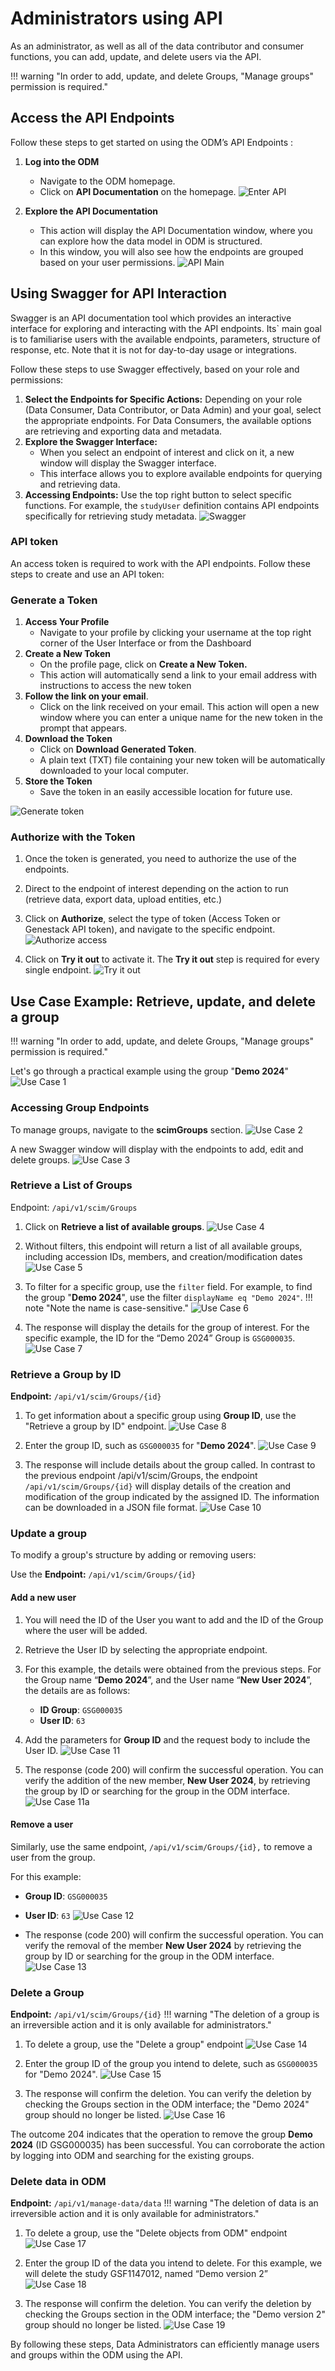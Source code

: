 # Administrators using API
As an administrator, as well as all of the data contributor and consumer functions, you can add, update, 
and delete users via the API.

!!! warning "In order to add, update, and delete Groups, "Manage groups" permission is required."

## Access the API Endpoints

Follow these steps to get started on using the ODM’s API Endpoints :

1. **Log into the ODM**
    * Navigate to the ODM homepage.
    * Click on **API Documentation** on the homepage.
    ![Enter API](quick-start-images/consumer-api-dashboard.png)

2. **Explore the API Documentation**
      * This action will display the API Documentation window, where you can explore how the data model in ODM is structured.
      * In this window, you will also see how the endpoints are grouped based on your user permissions.
        ![API Main](quick-start-images/api-main-page.png)

## Using Swagger for API Interaction

Swagger is an API documentation tool which provides an interactive interface for exploring and
interacting with the API endpoints. Its` main goal is to familiarise users with the available endpoints,
parameters, structure of response, etc. Note that it is not for day-to-day usage or integrations.

Follow these steps to use Swagger effectively, based on your role and permissions:

1. **Select the Endpoints for Specific Actions:** Depending on your role (Data Consumer, Data Contributor, or Data Admin)
   and your goal, select the appropriate endpoints. For Data Consumers, the available options are retrieving and
   exporting data and metadata.
2. **Explore the Swagger Interface:**
      * When you select an endpoint of interest and click on it, a new window will display the Swagger interface.
      * This interface allows you to explore available endpoints for querying and retrieving data.
3. **Accessing Endpoints:** Use the top right button to select specific functions. For example,
   the `studyUser` definition contains API endpoints specifically for retrieving study metadata.
   ![Swagger](quick-start-images/swagger-groups.png)

### API token

An access token is required to work with the API endpoints. Follow these steps to create and use an API token:

### Generate a Token

1. **Access Your Profile**
      * Navigate to your profile by clicking your username at the top right corner of the User Interface or from the Dashboard
2. **Create a New Token**
      * On the profile page, click on **Create a New Token.**
      * This action will automatically send a link to your email address with instructions to access the new token
3. **Follow the link on your email**.
      * Click on the link received on your email. This action will open a new window where you can enter a unique name for the new token in the prompt that appears.
4. **Download the Token**
      * Click on **Download Generated Token**.
      * A plain text (TXT) file containing your new token will be automatically downloaded to your local computer.
5. **Store the Token**
      * Save the token in an easily accessible location for future use.

![Generate token](quick-start-images/generate-token.png)

### Authorize with the Token
1. Once the token is generated, you need to authorize the use of the endpoints.
2. Direct to the endpoint of interest depending on the action to run (retrieve data, export data, upload entities, etc.)
3. Click on **Authorize**, select the type of token (Access Token or Genestack API token),
   and navigate to the specific endpoint.
   ![Authorize access](quick-start-images/authorize-access.png)

4. Click on **Try it out** to activate it. The **Try it out** step is required for every single endpoint.
![Try it out](quick-start-images/try-it-out.png)

## Use Case Example: Retrieve, update, and delete a group

!!! warning "In order to add, update, and delete Groups, "Manage groups" permission is required."

Let's go through a practical example using the group "**Demo 2024**"
![Use Case 1](quick-start-images/admin-api-uc-1.png)

### Accessing Group Endpoints

To manage groups, navigate to the **scimGroups** section.
![Use Case 2](quick-start-images/admin-api-uc-2.png)

A new Swagger window will display with the endpoints to add, edit and delete groups.
![Use Case 3](quick-start-images/admin-api-uc-3.png)

### Retrieve a List of Groups

Endpoint: `/api/v1/scim/Groups`

1. Click on **Retrieve a list of available groups**.
![Use Case 4](quick-start-images/admin-api-uc-4.png)

2. Without filters, this endpoint will return a list of all available groups, including accession IDs, members,
and creation/modification dates
![Use Case 5](quick-start-images/admin-api-uc-5.png)

3. To filter for a specific group, use the `filter` field. For example, to find the group "**Demo 2024**", use the 
filter `displayName eq "Demo 2024"`. 
!!! note "Note the name is case-sensitive."
![Use Case 6](quick-start-images/admin-api-uc-6.png)

4. The response will display the details for the group of interest. For the specific example, the ID for the 
“Demo 2024” Group is `GSG000035`.
![Use Case 7](quick-start-images/admin-api-uc-7.png)

### Retrieve a Group by ID

**Endpoint:** `/api/v1/scim/Groups/{id}`

1. To get information about a specific group using **Group ID**, use the "Retrieve a group by ID" endpoint.
![Use Case 8](quick-start-images/admin-api-uc-8.png)

2. Enter the group ID, such as `GSG000035` for "**Demo 2024**".
![Use Case 9](quick-start-images/admin-api-uc-9.png)

3. The response will include details about the group called. In contrast to the previous endpoint /api/v1/scim/Groups, 
the endpoint `/api/v1/scim/Groups/{id}` will display details of the creation and modification of the group indicated 
by the assigned ID. The information can be downloaded in a JSON file format.
![Use Case 10](quick-start-images/admin-api-uc-10.png)

### Update a group

To modify a group's structure by adding or removing users:

Use the **Endpoint:** `/api/v1/scim/Groups/{id}`

#### Add a new user

1. You will need the ID of the User you want to add and the ID of the Group where the user will be added.
2. Retrieve the User ID by selecting the appropriate endpoint. 
3. For this example, the details were obtained from the previous steps. For the Group name “**Demo 2024**”, 
and the User name “**New User 2024**”, the details are as follows:
    * **ID Group**: `GSG000035`
    * **User ID**: `63`
4. Add the parameters for **Group ID** and the request body to include the User ID.
![Use Case 11](quick-start-images/admin-api-uc-11.png) 

5. The response (code 200\) will confirm the successful operation. You can verify the addition of the new member, 
**New User 2024**, by retrieving the group by ID or searching for the group in the ODM interface.
![Use Case 11a](quick-start-images/admin-api-uc-11a.png) 

#### Remove a user

Similarly, use the same endpoint, `/api/v1/scim/Groups/{id},` to remove a user from the group.

For this example:

* **Group ID**: `GSG000035`
* **User ID**: `63`
![Use Case 12](quick-start-images/admin-api-uc-12.png)

* The response (code 200\) will confirm the successful operation. You can verify the removal of the member 
**New User 2024** by retrieving the group by ID or searching for the group in the ODM interface.
![Use Case 13](quick-start-images/admin-api-uc-13.png) 

### Delete a Group

**Endpoint:** `/api/v1/scim/Groups/{id}`
!!! warning "The deletion of a group is an irreversible action and it is only available for administrators."

1. To delete a group, use the "Delete a group" endpoint
![Use Case 14](quick-start-images/admin-api-uc-14.png)

2. Enter the group ID of the group you intend to delete, such as `GSG000035` for "Demo 2024".
![Use Case 15](quick-start-images/admin-api-uc-15.png)

3. The response will confirm the deletion. You can verify the deletion by checking the Groups section 
in the ODM interface; the "Demo 2024" group should no longer be listed.
![Use Case 16](quick-start-images/admin-api-uc-16.png)

The outcome 204 indicates that the operation to remove the group **Demo 2024** (ID GSG000035) has been successful. 
You can corroborate the action by logging into ODM and searching for the existing groups.

### Delete data in ODM

**Endpoint:** `/api/v1/manage-data/data`
!!! warning "The deletion of data is an irreversible action and it is only available for administrators."

1. To delete a group, use the "Delete objects from ODM" endpoint
![Use Case 17](quick-start-images/admin-api-uc-17.png)

2. Enter the group ID of the data you intend to delete. For this example, we will delete the study GSF1147012, 
named “Demo version 2”
![Use Case 18](quick-start-images/admin-api-uc-18.png) 

3. The response will confirm the deletion. You can verify the deletion by checking the Groups section in the 
ODM interface; the "Demo version 2" group should no longer be listed.
![Use Case 19](quick-start-images/admin-api-uc-19.png)  

By following these steps, Data Administrators can efficiently manage users and groups within the ODM using the API. 
